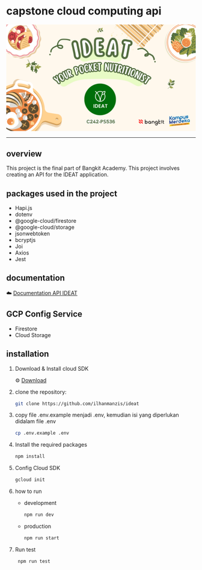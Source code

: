 # capstone cloud computing api

<p align="center">
  <img src="https://raw.githubusercontent.com/IDEAT-YourPocketNutritionist/.github/main/profile/IDEAT_Cover.png">
</p>

---

## overview

This project is the final part of Bangkit Academy. This project involves creating an API for the IDEAT application.

## packages used in the project

- Hapi.js
- dotenv
- @google-cloud/firestore
- @google-cloud/storage
- jsonwebtoken
- bcryptjs
- Joi
- Axios
- Jest

## documentation

☁️ [Documentation API IDEAT](https://documenter.getpostman.com/view/30953348/2sAYJ4k22H)

## GCP Config Service

- Firestore
- Cloud Storage

## installation

1. Download & Install cloud SDK

   ⚙️ [Download](https://cloud.google.com/sdk/docs/install?hl=id)

2. clone the repository:

   ```sh
   git clone https://github.com/ilhanmanzis/ideat
   ```

3. copy file .env.example menjadi .env, kemudian isi yang diperlukan didalam file .env

   ```sh
   cp .env.example .env
   ```

4. Install the required packages

   ```sh
   npm install
   ```

5. Config Cloud SDK

   ```sh
   gcloud init
   ```

6. how to run

   - development
     ```sh
     npm run dev
     ```
   - production
     ```sh
     npm run start
     ```

7. Run test
   ```sh
    npm run test
   ```

